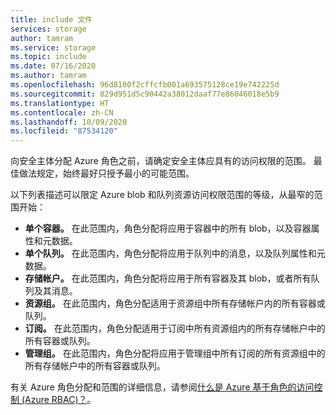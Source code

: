 ```yaml
---
title: include 文件
services: storage
author: tamram
ms.service: storage
ms.topic: include
ms.date: 07/16/2020
ms.author: tamram
ms.openlocfilehash: 96d8100f2cffcfb001a693575128ce19e742225d
ms.sourcegitcommit: 829d951d5c90442a38012daaf77e86046018e5b9
ms.translationtype: HT
ms.contentlocale: zh-CN
ms.lasthandoff: 10/09/2020
ms.locfileid: "87534120"
---
```

向安全主体分配 Azure 角色之前，请确定安全主体应具有的访问权限的范围。 最佳做法规定，始终最好只授予最小的可能范围。

以下列表描述可以限定 Azure blob 和队列资源访问权限范围的等级，从最窄的范围开始：

- **单个容器。** 在此范围内，角色分配将应用于容器中的所有 blob，以及容器属性和元数据。
- **单个队列。** 在此范围内，角色分配将应用于队列中的消息，以及队列属性和元数据。
- **存储帐户。** 在此范围内，角色分配将应用于所有容器及其 blob，或者所有队列及其消息。
- **资源组。** 在此范围内，角色分配适用于资源组中所有存储帐户内的所有容器或队列。
- **订阅。** 在此范围内，角色分配适用于订阅中所有资源组内的所有存储帐户中的所有容器或队列。
- **管理组。** 在此范围内，角色分配将应用于管理组中所有订阅的所有资源组中的所有存储帐户中的所有容器或队列。

有关 Azure 角色分配和范围的详细信息，请参阅[什么是 Azure 基于角色的访问控制 (Azure RBAC)？](../articles/role-based-access-control/overview.md)。
